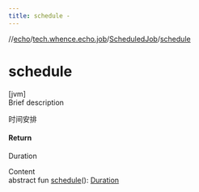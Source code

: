 ```yaml
---
title: schedule -
---
```

//[echo](../../index.md)/[tech.whence.echo.job](../index.md)/[ScheduledJob](index.md)/[schedule](schedule.md)



# schedule  
[jvm]  
Brief description  


时间安排



#### Return  


Duration

  
Content  
abstract fun [schedule](schedule.md)(): [Duration](https://docs.oracle.com/javase/8/docs/api/java/time/Duration.html)  



